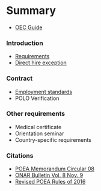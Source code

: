 # Summary

* [OEC Guide](README.md)

### Introduction

* [Requirements](docs/direct_hire_requirements.md)
* [Direct hire exception](docs/direct_hire_exception.md)

### Contract

* [Employment standards](docs/employment_standards.md)
* POLO Verification

### Other requirements

* Medical certificate
* Orientation seminar
* Country-specific requirements

### Citations

* [POEA Memorandum Circular 08](docs/memorandum_circular_08.md)
* [ONAR Bulletin Vol. 8 Nov. 9](docs/effectivity_of_memorandum_circular_08.md)
* [Revised POEA Rules of 2016](docs/revised_poea_rules_of_2016.md)
